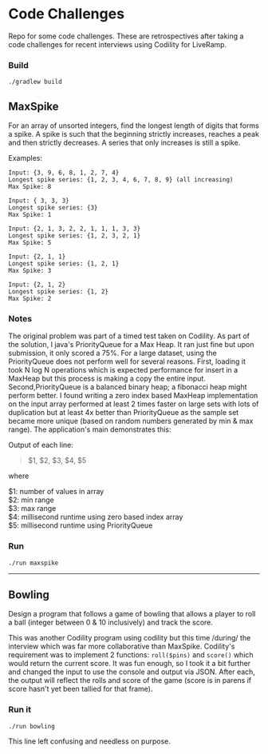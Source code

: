 # Code Challenges

Repo for some code challenges. These are retrospectives after
taking a code challenges for recent interviews using Codility 
for LiveRamp.

### Build
`./gradlew build`

## MaxSpike
For an array of unsorted integers, find the longest length of
digits that forms a spike. A spike is such that the beginning
strictly increases, reaches a peak and then strictly decreases.
A series that only increases is still a spike.  

Examples:
```
Input: {3, 9, 6, 8, 1, 2, 7, 4}
Longest spike series: {1, 2, 3, 4, 6, 7, 8, 9} (all increasing)
Max Spike: 8

Input: { 3, 3, 3}
Longest spike series: {3}
Max Spike: 1

Input: {2, 1, 3, 2, 2, 1, 1, 1, 3, 3}
Longest spike series: {1, 2, 3, 2, 1}
Max Spike: 5

Input: {2, 1, 1}
Longest spike series: {1, 2, 1}
Max Spike: 3

Input: {2, 1, 2}
Longest spike series: {1, 2}
Max Spike: 2
```

### Notes
The original problem was part of a timed test taken on Codility.
As part of the solution, I java's PriorityQueue for a Max Heap.
It ran just fine but upon submission, it only scored a 75%.  For
a large dataset, using the PriorityQueue does not perform well
for several reasons.  First, loading it took N log N operations
which is expected performance for insert in a MaxHeap but this process
is making a copy the entire input.  Second,PriorityQueue is a
balanced binary heap; a fibonacci heap might perform better.  I
found writing a zero index based MaxHeap implementation on the
input array performed at least 2 times faster on large sets with
lots of duplication but at least 4x better
than PriorityQueue as the sample set became more unique
(based on random numbers generated by min & max range). The
application's main demonstrates this:

Output of each line:
>$1, $2, $3, $4, $5

where

$1: number of values in array  
$2: min range  
$3: max range  
$4: millisecond runtime using zero based index array  
$5: millisecond runtime using PriorityQueue  

### Run
`./run maxspike`

---
## Bowling
Design a program that follows a game of bowling that allows
a player to roll a ball (integer between 0 & 10 inclusively)
and track the score.

This was another Codility program using codility but this
time /during/ the interview which was far more collaborative
than MaxSpike.  Codility's requirement was to implement 2 functions:
``roll($pins)`` and ``score()`` which would return the current score.
It was fun enough, so I took it a bit further and changed the input to
use the console and output via JSON.  After each, the output will
reflect the rolls and score of the game (score is in parens if
score hasn't yet been tallied for that frame).

### Run it
`./run bowling`

This line left confusing and needless on purpose.

